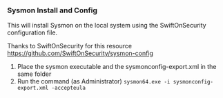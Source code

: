 ### Sysmon Install and Config
This will install Sysmon on the local system using the SwiftOnSecurity configuration file.

Thanks to SwiftOnSecurity for this resource https://github.com/SwiftOnSecurity/sysmon-config

1. Place the sysmon executable and the sysmonconfig-export.xml in the same folder
2. Run  the command (as Administrator) `sysmon64.exe -i sysmonconfig-export.xml -accepteula`
